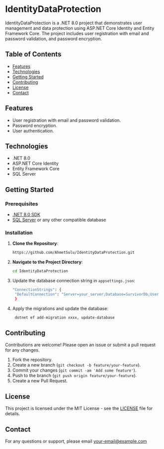 # IdentityDataProtection

IdentityDataProtection is a .NET 8.0 project that demonstrates user management and data protection using ASP.NET Core Identity and Entity Framework Core. The project includes user registration with email and password validation, and password encryption.

## Table of Contents

- [Features](#features)
- [Technologies](#technologies)
- [Getting Started](#getting-started)
- [Contributing](#contributing)
- [License](#license)
- [Contact](#contact)

## Features

- User registration with email and password validation.
- Password encryption.
- User authentication.

## Technologies

- .NET 8.0
- ASP.NET Core Identity
- Entity Framework Core
- SQL Server

## Getting Started

### Prerequisites

- [.NET 8.0 SDK](https://dotnet.microsoft.com/download/dotnet/8.0)
- [SQL Server](https://www.microsoft.com/en-us/sql-server/sql-server-downloads) or any other compatible database

### Installation

1. **Clone the Repository**:
   ```bash
   https://github.com/AhmetSulu/IdentityDataProtection.git
   
2.  **Navigate to the Project Directory**:
    ```bash
    cd IdentityDataProtection

3. Update the database connection string in `appsettings.json`:
   ```bash
   "ConnectionStrings": {
    "DefaultConnection": "Server=your_server;Database=SurvivorDb;User Id=your_user;Password=your_password;"
    }


4. Apply the migrations and update the database:
   ```bash
    dotnet ef add-migration xxxx, update-database

   
## Contributing

Contributions are welcome! Please open an issue or submit a pull request for any changes.

1. Fork the repository.
2. Create a new branch (`git checkout -b feature/your-feature`).
3. Commit your changes (`git commit -am 'Add some feature'`).
4. Push to the branch (`git push origin feature/your-feature`).
5. Create a new Pull Request.

## License

This project is licensed under the MIT License - see the [LICENSE](LICENSE) file for details.

## Contact

For any questions or support, please email [your-email@example.com](ahmet.sulu1993@gmail.com)

    
